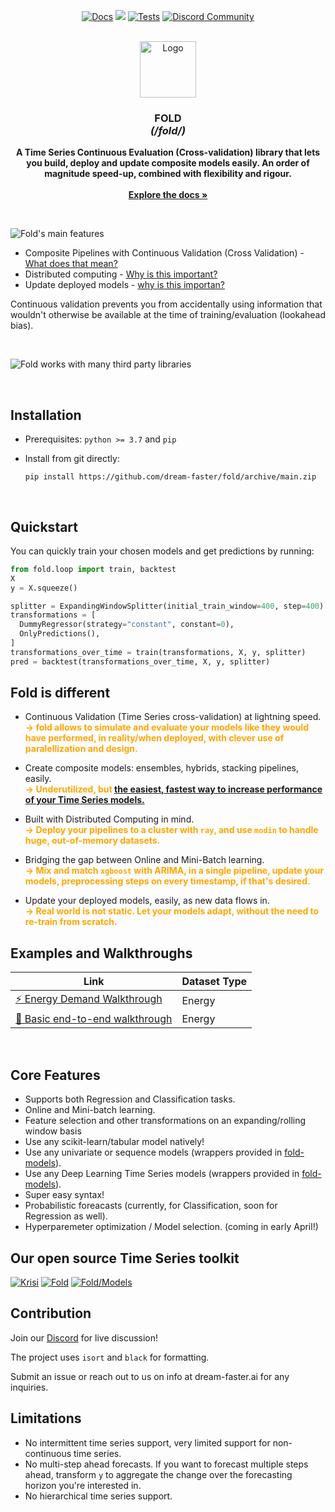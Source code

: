 <!-- # Fold -->

<p align="center">
  <a href="https://dream-faster.github.io/fold/"><img alt="Docs" src="https://img.shields.io/github/actions/workflow/status/dream-faster/fold/docs.yaml?logo=readthedocs"></a>
  <a href="https://codecov.io/gh/dream-faster/fold" ><img src="https://codecov.io/gh/dream-faster/fold/branch/main/graph/badge.svg?token=Z7I2XSF188"/></a>
  <a href="https://github.com/dream-faster/fold/actions/workflows/tests.yaml"><img alt="Tests" src="https://github.com/dream-faster/fold/actions/workflows/tests.yaml/badge.svg"/></a>
  <a href="https://discord.gg/EKJQgfuBpE"><img alt="Discord Community" src="https://img.shields.io/badge/Discord-%235865F2.svg?logo=discord&logoColor=white"></a>
</p>

<!-- PROJECT LOGO -->
<br />
<div align="center">
  <a href="https://dream-faster.github.io/fold/">
    <img src="https://raw.githubusercontent.com/dream-faster/fold/main/docs/images/logo.svg" alt="Logo" width="90" >
  </a>
<h3 align="center"><b>FOLD</b><br> <i>(/fold/)</i></h3>
  <p align="center">
    <b>A Time Series Continuous Evaluation (Cross-validation) library that lets you build, deploy and update composite models easily. An order of magnitude speed-up, combined with flexibility and rigour.</b><br>
    <br/>
    <a href="https://dream-faster.github.io/fold/"><strong>Explore the docs »</strong></a>
  </p>
</div>
<br />

<!-- INTRO -->

![Fold's main features](https://raw.githubusercontent.com/dream-faster/fold/main/docs/images/main_features.svg) 

- Composite Pipelines with Continuous Validation (Cross Validation) - [What does that mean?](#Fold-is-different)
- Distributed computing - [Why is this important?](#Fold-is-different)
- Update deployed models - [why is this importan?](#Fold-is-different)

Continuous validation prevents you from accidentally using information that wouldn't otherwise be available at the time of training/evaluation (lookahead bias).


<br/>

![Fold works with many third party libraries](https://raw.githubusercontent.com/dream-faster/fold/main/docs/images/third_party.svg)


<!-- GETTING STARTED -->
<br/>

## Installation

- Prerequisites: `python >= 3.7` and `pip`

- Install from git directly:
  ```
  pip install https://github.com/dream-faster/fold/archive/main.zip
  ```

<br/>

## Quickstart

You can quickly train your chosen models and get predictions by running:

```python
from fold.loop import train, backtest
X
y = X.squeeze()

splitter = ExpandingWindowSplitter(initial_train_window=400, step=400)
transformations = [
  DummyRegressor(strategy="constant", constant=0),
  OnlyPredictions(),
]
transformations_over_time = train(transformations, X, y, splitter)
pred = backtest(transformations_over_time, X, y, splitter)
```


## Fold is different

- Continuous Validation (Time Series cross-validation) at lightning speed.<br/>
  <span style="color:orange;">**→ fold allows to simulate and evaluate your models like they would have performed, in reality/when deployed, with clever use of paralellization and design.**</span>

- Create composite models: ensembles, hybrids, stacking pipelines, easily.<br/>
  <span style="color:orange;">**→ Underutilized, but [the easiest, fastest way to increase performance of your Time Series models.](https://linkinghub.elsevier.com/retrieve/pii/S0169207022001480)**
  </span>

- Built with Distributed Computing in mind.<br/>
  <span style="color:orange;">**→ Deploy your pipelines to a cluster with `ray`, and use `modin` to handle huge, out-of-memory datasets.**</span>

- Bridging the gap between Online and Mini-Batch learning.<br/>
  <span style="color:orange;">**→ Mix and match `xgboost` with ARIMA, in a single pipeline, update your models, preprocessing steps on every timestamp, if that's desired.**</span>

- Update your deployed models, easily, as new data flows in.<br/>
  <span style="color:orange;">**→ Real world is not static. Let your models adapt, without the need to re-train from scratch.**</span>




</li>

<!-- GETTING STARTED -->

## Examples and Walkthroughs

| Link                                                                           | Dataset Type |
| ------------------------------------------------------------------------------ | ------------ |
| [⚡️ Energy Demand Walkthrough](github.com/dream-faster/fold/examples/energy)    | Energy       |
| [🚋 Basic end-to-end walkthrough](github.com/dream-faster/fold/examples/energy) | Energy       |

<br/>

## Core Features

- Supports both Regression and Classification tasks.
- Online and Mini-batch learning.
- Feature selection and other transformations on an expanding/rolling window basis
- Use any scikit-learn/tabular model natively!
- Use any univariate or sequence models (wrappers provided in [fold-models](https://github.com/dream-faster/fold-models)).
- Use any Deep Learning Time Series models (wrappers provided in [fold-models](https://github.com/dream-faster/fold-models)).
- Super easy syntax!
- Probabilistic foreacasts (currently, for Classification, soon for Regression as well).
- Hyperparemeter optimization / Model selection. (coming in early April!)

## Our open source Time Series toolkit

[![Krisi](https://raw.githubusercontent.com/dream-faster/fold/main/docs/images/dream_faster_suite_krisi.svg)](https://github.com/dream-faster/krisi)
[![Fold](https://raw.githubusercontent.com/dream-faster/fold/main/docs/images/dream_faster_suite_fold.svg)](https://github.com/dream-faster/fold)
[![Fold/Models](https://raw.githubusercontent.com/dream-faster/fold/main/docs/images/dream_faster_suite_fold_models.svg)](https://github.com/dream-faster/fold-models)


## Contribution

Join our [Discord](https://discord.gg/EKJQgfuBpE) for live discussion!

The project uses `isort` and `black` for formatting.

Submit an issue or reach out to us on info at dream-faster.ai for any inquiries.


## Limitations

- No intermittent time series support, very limited support for non-continuous time series.
- No multi-step ahead forecasts. If you want to forecast multiple steps ahead, transform `y` to aggregate the change over the forecasting horizon you're interested in.
- No hierarchical time series support.
